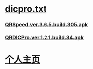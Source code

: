 # [dicpro.txt](https://cdn.jsdelivr.net/gh/ZGQ-inc/ZGQs_QRbot@master/dicpro.txt)

### [QRSpeed.ver.3.6.5.build.305.apk](https://zgq-inc.lanzouh.com/iGqdI04ri41a)

### [QRDICPro.ver.1.2.1.build.34.apk](https://zgq-inc.lanzouh.com/iu0St04ri43c)

# [个人主页](https://zgq-inc.github.io)
